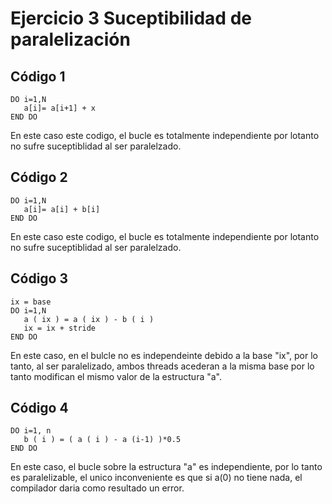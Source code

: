 # Ejercicio 3 Suceptibilidad de paralelización

## Código 1
 ~~~
 DO i=1,N
    a[i]= a[i+1] + x
END DO
 ~~~

 En este caso este codigo, el bucle es totalmente independiente por lotanto no sufre suceptiblidad al ser paralelzado.
## Código 2

 ~~~
DO i=1,N
    a[i]= a[i] + b[i]
END DO
 ~~~

 En este caso este codigo, el bucle es totalmente independiente por lotanto no sufre suceptiblidad al ser paralelzado.

## Código 3

 ~~~
ix = base
DO i=1,N
    a ( ix ) = a ( ix ) - b ( i )
    ix = ix + stride
END DO
 ~~~
En este caso, en el bulcle no es independeinte debido a la base "ix", por lo tanto, al ser paralelizado, ambos threads acederan a la misma base por lo tanto modifican el mismo valor de la estructura "a".
## Código 4

 ~~~
DO i=1, n
    b ( i ) = ( a ( i ) - a (i-1) )*0.5
END DO
 ~~~

 En este caso, el bucle sobre la estructura "a" es independiente, por lo tanto es paralelizable, el unico inconveniente es que si a(0) no tiene nada, el compilador daria como resultado un error.

 
